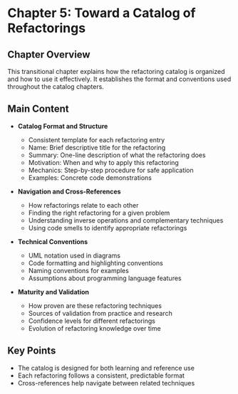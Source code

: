 # Chapter 5: Toward a Catalog of Refactorings

## Chapter Overview
This transitional chapter explains how the refactoring catalog is organized and how to use it effectively. It establishes the format and conventions used throughout the catalog chapters.

## Main Content
- **Catalog Format and Structure**
  - Consistent template for each refactoring entry
  - Name: Brief descriptive title for the refactoring
  - Summary: One-line description of what the refactoring does
  - Motivation: When and why to apply this refactoring
  - Mechanics: Step-by-step procedure for safe application
  - Examples: Concrete code demonstrations

- **Navigation and Cross-References**
  - How refactorings relate to each other
  - Finding the right refactoring for a given problem
  - Understanding inverse operations and complementary techniques
  - Using code smells to identify appropriate refactorings

- **Technical Conventions**
  - UML notation used in diagrams
  - Code formatting and highlighting conventions
  - Naming conventions for examples
  - Assumptions about programming language features

- **Maturity and Validation**
  - How proven are these refactoring techniques
  - Sources of validation from practice and research
  - Confidence levels for different refactorings
  - Evolution of refactoring knowledge over time

## Key Points
- The catalog is designed for both learning and reference use
- Each refactoring follows a consistent, predictable format
- Cross-references help navigate between related techniques